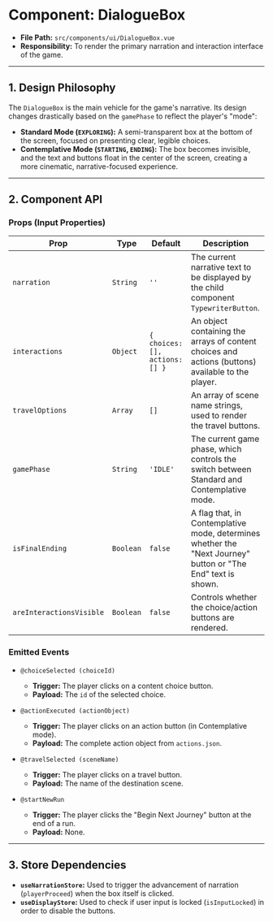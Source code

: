 # Component: DialogueBox

- **File Path:** `src/components/ui/DialogueBox.vue`
- **Responsibility:** To render the primary narration and interaction interface of the game.

---

## 1. Design Philosophy

The `DialogueBox` is the main vehicle for the game's narrative. Its design changes drastically based on the `gamePhase` to reflect the player's "mode":

-   **Standard Mode (`EXPLORING`):** A semi-transparent box at the bottom of the screen, focused on presenting clear, legible choices.
-   **Contemplative Mode (`STARTING`, `ENDING`):** The box becomes invisible, and the text and buttons float in the center of the screen, creating a more cinematic, narrative-focused experience.

---

## 2. Component API

### Props (Input Properties)

| Prop                 | Type      | Default                              | Description                                                                                             |
| -------------------- | --------- | ------------------------------------ | ----------------------------------------------------------------------------------------------------- |
| `narration`          | `String`  | `''`                                 | The current narrative text to be displayed by the child component `TypewriterButton`.                   |
| `interactions`       | `Object`  | `{ choices: [], actions: [] }`       | An object containing the arrays of content choices and actions (buttons) available to the player.     |
| `travelOptions`      | `Array`   | `[]`                                 | An array of scene name strings, used to render the travel buttons.                                    |
| `gamePhase`          | `String`  | `'IDLE'`                             | The current game phase, which controls the switch between Standard and Contemplative mode.            |
| `isFinalEnding`      | `Boolean` | `false`                              | A flag that, in Contemplative mode, determines whether the "Next Journey" button or "The End" text is shown. |
| `areInteractionsVisible` | `Boolean` | `false`                          | Controls whether the choice/action buttons are rendered.                                              |

### Emitted Events

-   `@choiceSelected (choiceId)`
    -   **Trigger:** The player clicks on a content choice button.
    -   **Payload:** The `id` of the selected choice.

-   `@actionExecuted (actionObject)`
    -   **Trigger:** The player clicks on an action button (in Contemplative mode).
    -   **Payload:** The complete action object from `actions.json`.

-   `@travelSelected (sceneName)`
    -   **Trigger:** The player clicks on a travel button.
    -   **Payload:** The name of the destination scene.

-   `@startNewRun`
    -   **Trigger:** The player clicks the "Begin Next Journey" button at the end of a run.
    -   **Payload:** None.

---

## 3. Store Dependencies

-   **`useNarrationStore`:** Used to trigger the advancement of narration (`playerProceed`) when the box itself is clicked.
-   **`useDisplayStore`:** Used to check if user input is locked (`isInputLocked`) in order to disable the buttons.
